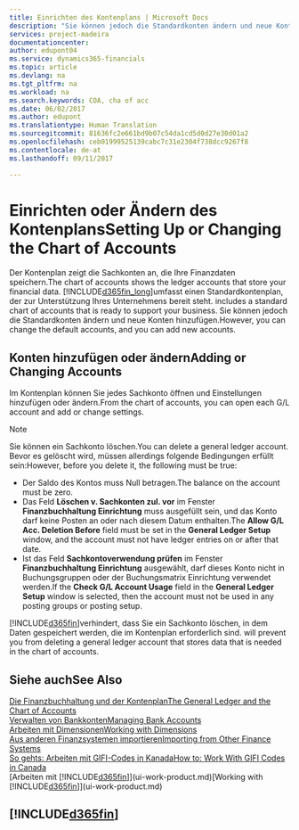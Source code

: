 ```yaml
---
title: Einrichten des Kontenplans | Microsoft Docs
description: "Sie können jedoch die Standardkonten ändern und neue Konten hinzufügen."
services: project-madeira
documentationcenter: 
author: edupont04
ms.service: dynamics365-financials
ms.topic: article
ms.devlang: na
ms.tgt_pltfrm: na
ms.workload: na
ms.search.keywords: COA, cha of acc
ms.date: 06/02/2017
ms.author: edupont
ms.translationtype: Human Translation
ms.sourcegitcommit: 81636fc2e661bd9b07c54da1cd5d0d27e30d01a2
ms.openlocfilehash: ceb01999525139cabc7c31e2304f738dcc9267f8
ms.contentlocale: de-at
ms.lasthandoff: 09/11/2017

---
```

# <a name="setting-up-or-changing-the-chart-of-accounts"></a><span data-ttu-id="48f42-103">Einrichten oder Ändern des Kontenplans</span><span class="sxs-lookup"><span data-stu-id="48f42-103">Setting Up or Changing the Chart of Accounts</span></span>
<span data-ttu-id="48f42-104">Der Kontenplan zeigt die Sachkonten an, die Ihre Finanzdaten speichern.</span><span class="sxs-lookup"><span data-stu-id="48f42-104">The chart of accounts shows the ledger accounts that store your financial data.</span></span> [!INCLUDE[d365fin_long](includes/d365fin_long_md.md)]<span data-ttu-id="48f42-105">umfasst einen Standardkontenplan, der zur Unterstützung Ihres Unternehmens bereit steht.</span><span class="sxs-lookup"><span data-stu-id="48f42-105"> includes a standard chart of accounts that is ready to support your business.</span></span>
<span data-ttu-id="48f42-106">Sie können jedoch die Standardkonten ändern und neue Konten hinzufügen.</span><span class="sxs-lookup"><span data-stu-id="48f42-106">However, you can change the default accounts, and you can add new accounts.</span></span>  

## <a name="adding-or-changing-accounts"></a><span data-ttu-id="48f42-107">Konten hinzufügen oder ändern</span><span class="sxs-lookup"><span data-stu-id="48f42-107">Adding or Changing Accounts</span></span>
<span data-ttu-id="48f42-108">Im Kontenplan können Sie jedes Sachkonto öffnen und Einstellungen hinzufügen oder ändern.</span><span class="sxs-lookup"><span data-stu-id="48f42-108">From the chart of accounts, you can open each G/L account and add or change settings.</span></span>

> [!NOTE]  
>   <span data-ttu-id="48f42-109">Sie können ein Sachkonto löschen.</span><span class="sxs-lookup"><span data-stu-id="48f42-109">You can delete a general ledger account.</span></span> <span data-ttu-id="48f42-110">Bevor es gelöscht wird, müssen allerdings folgende Bedingungen erfüllt sein:</span><span class="sxs-lookup"><span data-stu-id="48f42-110">However, before you delete it, the following must be true:</span></span>  

* <span data-ttu-id="48f42-111">Der Saldo des Kontos muss Null betragen.</span><span class="sxs-lookup"><span data-stu-id="48f42-111">The balance on the account must be zero.</span></span>  
* <span data-ttu-id="48f42-112">Das Feld **Löschen v. Sachkonten zul. vor** im Fenster **Finanzbuchhaltung Einrichtung** muss ausgefüllt sein, und das Konto darf keine Posten an oder nach diesem Datum enthalten.</span><span class="sxs-lookup"><span data-stu-id="48f42-112">The **Allow G/L Acc. Deletion Before** field must be set in the **General Ledger Setup** window, and the account must not have ledger entries on or after that date.</span></span>  
* <span data-ttu-id="48f42-113">Ist das Feld **Sachkontoverwendung prüfen** im Fenster **Finanzbuchhaltung Einrichtung** ausgewählt, darf dieses Konto nicht in Buchungsgruppen oder der Buchungsmatrix Einrichtung verwendet werden.</span><span class="sxs-lookup"><span data-stu-id="48f42-113">If the **Check G/L Account Usage** field in the **General Ledger Setup** window is selected, then the account must not be used in any posting groups or posting setup.</span></span>  

[!INCLUDE[d365fin](includes/d365fin_md.md)]<span data-ttu-id="48f42-114">verhindert, dass Sie ein Sachkonto löschen, in dem Daten gespeichert werden, die im Kontenplan erforderlich sind.</span><span class="sxs-lookup"><span data-stu-id="48f42-114"> will prevent you from deleting a general ledger account that stores data that is needed in the chart of accounts.</span></span>  

## <a name="see-also"></a><span data-ttu-id="48f42-115">Siehe auch</span><span class="sxs-lookup"><span data-stu-id="48f42-115">See Also</span></span>
[<span data-ttu-id="48f42-116">Die Finanzbuchhaltung und der Kontenplan</span><span class="sxs-lookup"><span data-stu-id="48f42-116">The General Ledger and the Chart of Accounts</span></span>](finance-general-ledger.md)  
[<span data-ttu-id="48f42-117">Verwalten von Bankkonten</span><span class="sxs-lookup"><span data-stu-id="48f42-117">Managing Bank Accounts</span></span>](bank-manage-bank-accounts.md)  
[<span data-ttu-id="48f42-118">Arbeiten mit Dimensionen</span><span class="sxs-lookup"><span data-stu-id="48f42-118">Working with Dimensions</span></span>](finance-dimensions.md)  
[<span data-ttu-id="48f42-119">Aus anderen Finanzsystemen importieren</span><span class="sxs-lookup"><span data-stu-id="48f42-119">Importing from Other Finance Systems</span></span>](upload-data.md)  
[<span data-ttu-id="48f42-120">So gehts: Arbeiten mit GIFI-Codes in Kanada</span><span class="sxs-lookup"><span data-stu-id="48f42-120">How to: Work With GIFI Codes in Canada</span></span>](ca-finance-work-gifi-codes.md)  
<span data-ttu-id="48f42-121">[Arbeiten mit [!INCLUDE[d365fin](includes/d365fin_md.md)]](ui-work-product.md)</span><span class="sxs-lookup"><span data-stu-id="48f42-121">[Working with [!INCLUDE[d365fin](includes/d365fin_md.md)]](ui-work-product.md)</span></span>  

## [!INCLUDE[d365fin](includes/free_trial_md.md)]
